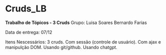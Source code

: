 # Cruds_LB
**Trabalho de Tópicos - 3 Cruds**
Grupo:  Luisa Soares
        Bernardo Farias

Data de entrega: 07/12

Itens Nescessários:
3 cruds.
Com sessão (controle de usuário).
Com ajax e manipulção DOM.
Usando git/github.
Usando chatgpt.
